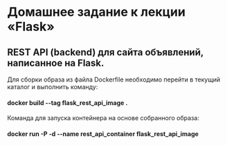 # Домашнее задание к лекции «Flask»

## REST API (backend) для сайта объявлений, написанное на Flask.

Для сборки образа из файла Dockerfile необходимо перейти в текущий каталог и выполнить команду:

#### docker build --tag flask_rest_api_image .

Команда для запуска контейнера на основе собранного образа:

#### docker run -P -d --name rest_api_container flask_rest_api_image
